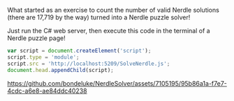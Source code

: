 What started as an exercise to count the number of valid Nerdle solutions (there are 17,719 by the way) turned into a Nerdle puzzle solver!

Just run the C# web server, then execute this code in the terminal of a Nerdle puzzle page!
```javascript
var script = document.createElement('script');
script.type = 'module';
script.src = 'http://localhost:5209/SolveNerdle.js';
document.head.appendChild(script);
```

https://github.com/bondeluke/NerdleSolver/assets/7105195/95b86a1a-f7e7-4cdc-a6e8-ae84ddc40238
